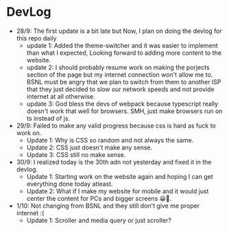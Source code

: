 # DevLog

- 28/9:  The first update is a bit late but Now, I plan on doing the devlog for this repo daily
  - update 1: Added the theme-switcher and it was easier to implement than what I expected, Looking forward to adding more content to the website.
  - update 2: I should probably resume work on making the porjects section of the page but my internet connection won't allow me to. BSNL must be angry that we plan to switch from them to another ISP that they just decided to slow our network speeds and not provide internet at all otherwise.
  - update 3: God bless the devs of webpack because typescript really doesn't work that well for browsers. SMH, just make browsers run on ts instead of js.
- 29/9: Failed to make any valid progress because css is hard as fuck to work on.
  - Update 1: Why is CSS so random and not always the same.
  - Update 2: CSS just doesn't make any sense.
  - Update 3: CSS still no make sense.
- 30/9: I realized today is the 30th adn not yesterday and fixed it in the devlog.
  - Update 1: Starting work on the website again and hoping I can get everything done today atleast.
  - Update 2: What if I make my website for mobile and it would just center the content for PCs and bigger screens 😀🧠.
- 1/10: Not changing from BSNL and they still don't give me proper internet :(
  - Update 1: Scroller and media query or just scroller?
  
